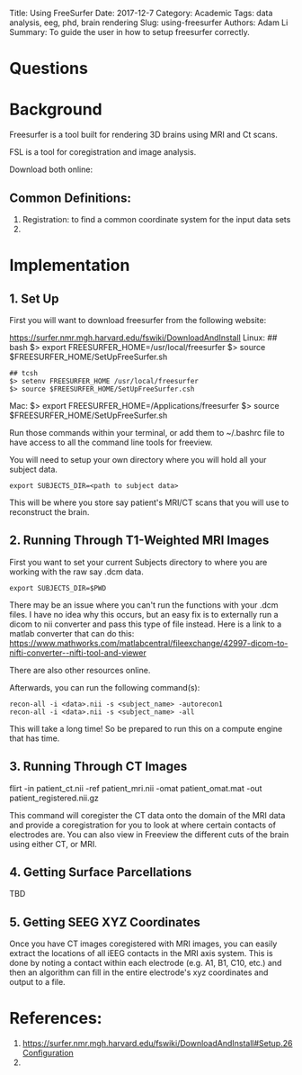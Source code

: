 Title: Using FreeSurfer
Date: 2017-12-7
Category: Academic
Tags: data analysis, eeg, phd, brain rendering
Slug: using-freesurfer
Authors: Adam Li
Summary: To guide the user in how to setup freesurfer correctly.

# Questions

# Background
Freesurfer is a tool built for rendering 3D brains using MRI and Ct scans.

FSL is a tool for coregistration and image analysis.

Download both online:

## Common Definitions:
1. Registration: to find a common coordinate system for the input data sets
2. 
# Implementation
## 1. Set Up
First you will want to download freesurfer from the following website:

https://surfer.nmr.mgh.harvard.edu/fswiki/DownloadAndInstall
Linux:
    ## bash
    $> export FREESURFER_HOME=/usr/local/freesurfer
    $> source $FREESURFER_HOME/SetUpFreeSurfer.sh

    ## tcsh
    $> setenv FREESURFER_HOME /usr/local/freesurfer
    $> source $FREESURFER_HOME/SetUpFreeSurfer.csh
Mac:
    $> export FREESURFER_HOME=/Applications/freesurfer
    $> source $FREESURFER_HOME/SetUpFreeSurfer.sh

Run those commands within your terminal, or add them to ~/.bashrc file to have access to all the command line tools for freeview.

You will need to setup your own directory where you will hold all your subject data.

    export SUBJECTS_DIR=<path to subject data> 

This will be where you store say patient's MRI/CT scans that you will use to reconstruct the brain.

## 2. Running Through T1-Weighted MRI Images
First you want to set your current Subjects directory to where you are working with the raw say .dcm data.

    export SUBJECTS_DIR=$PWD

There may be an issue where you can't run the functions with your .dcm files. I have no idea why this occurs, but an easy fix is to externally run a dicom to nii converter and pass this type of file instead. Here is a link to a matlab converter that can do this:
https://www.mathworks.com/matlabcentral/fileexchange/42997-dicom-to-nifti-converter--nifti-tool-and-viewer

There are also other resources online.

Afterwards, you can run the following command(s):

    recon-all -i <data>.nii -s <subject_name> -autorecon1
    recon-all -i <data>.nii -s <subject_name> -all

This will take a long time! So be prepared to run this on a compute engine that has time.

## 3. Running Through CT Images

flirt -in patient_ct.nii -ref patient_mri.nii -omat patient_omat.mat -out patient_registered.nii.gz

This command will coregister the CT data onto the domain of the MRI data and provide a coregistration for you to look at where certain contacts of electrodes are. You can also view in Freeview the different cuts of the brain using either CT, or MRI. 

## 4. Getting Surface Parcellations 
TBD

## 5. Getting SEEG XYZ Coordinates
Once you have CT images coregistered with MRI images, you can easily extract the locations of all iEEG contacts in the MRI axis system. This is done by noting a contact within each electrode (e.g. A1, B1, C10, etc.) and then an algorithm can fill in the entire electrode's xyz coordinates and output to a file.

# References:
1. https://surfer.nmr.mgh.harvard.edu/fswiki/DownloadAndInstall#Setup.26Configuration
2. 
